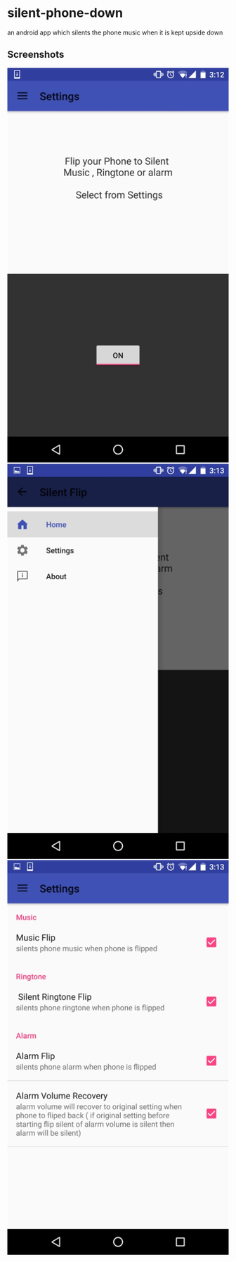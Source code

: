# silent-phone-down
an android app which silents the phone music when it is kept upside down 
## Screenshots 
![home Screen](https://github.com/Rishabhk07/silent-phone-down/blob/master/shots/Optimized-home.png)
![navigation drawer](https://github.com/Rishabhk07/silent-phone-down/blob/master/shots/Optimized-navigation.png)
![options screen](https://github.com/Rishabhk07/silent-phone-down/blob/master/shots/Optimized-options.png)
